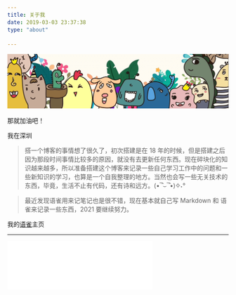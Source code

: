 ```yaml
---
title: 关于我
date: 2019-03-03 23:37:38
type: "about"

---
```

![dream](/about/index/aboutme.png)

那就加油吧！

我在深圳



> 搭一个博客的事情想了很久了，初次搭建是在 18 年的时候，但是搭建之后因为那段时间事情比较多的原因，就没有去更新任何东西。现在碎块化的知识越来越多，所以准备搭建这个博客来记录一些自己学习工作中的问题和一些新知识的学习，也算是一个自我整理的地方。当然也会写一些无关技术的东西，毕竟，生活不止有代码，还有诗和远方。(•‾̑⌣‾̑•)✧˖°  


> 最近发现语雀用来记笔记也是很不错，现在基本就自己写 Markdown 和 语雀来记录一些东西，2021 要继续努力。

我的[语雀](https://www.yuque.com/mg12180)主页

***

<iframe frameborder="no" border="0" marginwidth="0" marginheight="0" width=330 height=110 src="//music.163.com/outchain/player?type=1&id=80918751&auto=1&height=90"></iframe>